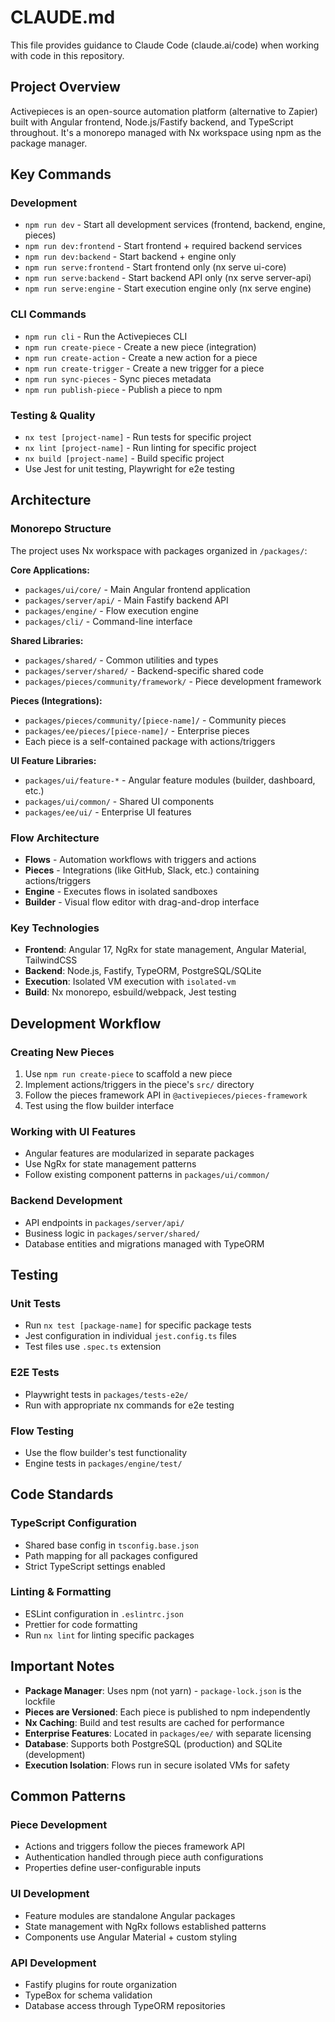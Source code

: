 # CLAUDE.md

This file provides guidance to Claude Code (claude.ai/code) when working with code in this repository.

## Project Overview

Activepieces is an open-source automation platform (alternative to Zapier) built with Angular frontend, Node.js/Fastify backend, and TypeScript throughout. It's a monorepo managed with Nx workspace using npm as the package manager.

## Key Commands

### Development
- `npm run dev` - Start all development services (frontend, backend, engine, pieces)
- `npm run dev:frontend` - Start frontend + required backend services
- `npm run dev:backend` - Start backend + engine only
- `npm run serve:frontend` - Start frontend only (nx serve ui-core)
- `npm run serve:backend` - Start backend API only (nx serve server-api)
- `npm run serve:engine` - Start execution engine only (nx serve engine)

### CLI Commands
- `npm run cli` - Run the Activepieces CLI
- `npm run create-piece` - Create a new piece (integration)
- `npm run create-action` - Create a new action for a piece
- `npm run create-trigger` - Create a new trigger for a piece
- `npm run sync-pieces` - Sync pieces metadata
- `npm run publish-piece` - Publish a piece to npm

### Testing & Quality
- `nx test [project-name]` - Run tests for specific project
- `nx lint [project-name]` - Run linting for specific project
- `nx build [project-name]` - Build specific project
- Use Jest for unit testing, Playwright for e2e testing

## Architecture

### Monorepo Structure
The project uses Nx workspace with packages organized in `/packages/`:

**Core Applications:**
- `packages/ui/core/` - Main Angular frontend application
- `packages/server/api/` - Main Fastify backend API
- `packages/engine/` - Flow execution engine
- `packages/cli/` - Command-line interface

**Shared Libraries:**
- `packages/shared/` - Common utilities and types
- `packages/server/shared/` - Backend-specific shared code
- `packages/pieces/community/framework/` - Piece development framework

**Pieces (Integrations):**
- `packages/pieces/community/[piece-name]/` - Community pieces
- `packages/ee/pieces/[piece-name]/` - Enterprise pieces
- Each piece is a self-contained package with actions/triggers

**UI Feature Libraries:**
- `packages/ui/feature-*` - Angular feature modules (builder, dashboard, etc.)
- `packages/ui/common/` - Shared UI components
- `packages/ee/ui/` - Enterprise UI features

### Flow Architecture
- **Flows** - Automation workflows with triggers and actions
- **Pieces** - Integrations (like GitHub, Slack, etc.) containing actions/triggers
- **Engine** - Executes flows in isolated sandboxes
- **Builder** - Visual flow editor with drag-and-drop interface

### Key Technologies
- **Frontend**: Angular 17, NgRx for state management, Angular Material, TailwindCSS
- **Backend**: Node.js, Fastify, TypeORM, PostgreSQL/SQLite
- **Execution**: Isolated VM execution with `isolated-vm`
- **Build**: Nx monorepo, esbuild/webpack, Jest testing

## Development Workflow

### Creating New Pieces
1. Use `npm run create-piece` to scaffold a new piece
2. Implement actions/triggers in the piece's `src/` directory
3. Follow the pieces framework API in `@activepieces/pieces-framework`
4. Test using the flow builder interface

### Working with UI Features
- Angular features are modularized in separate packages
- Use NgRx for state management patterns
- Follow existing component patterns in `packages/ui/common/`

### Backend Development
- API endpoints in `packages/server/api/`
- Business logic in `packages/server/shared/`
- Database entities and migrations managed with TypeORM

## Testing

### Unit Tests
- Run `nx test [package-name]` for specific package tests
- Jest configuration in individual `jest.config.ts` files
- Test files use `.spec.ts` extension

### E2E Tests
- Playwright tests in `packages/tests-e2e/`
- Run with appropriate nx commands for e2e testing

### Flow Testing
- Use the flow builder's test functionality
- Engine tests in `packages/engine/test/`

## Code Standards

### TypeScript Configuration
- Shared base config in `tsconfig.base.json`
- Path mapping for all packages configured
- Strict TypeScript settings enabled

### Linting & Formatting
- ESLint configuration in `.eslintrc.json`
- Prettier for code formatting
- Run `nx lint` for linting specific packages

## Important Notes

- **Package Manager**: Uses npm (not yarn) - `package-lock.json` is the lockfile
- **Pieces are Versioned**: Each piece is published to npm independently
- **Nx Caching**: Build and test results are cached for performance
- **Enterprise Features**: Located in `packages/ee/` with separate licensing
- **Database**: Supports both PostgreSQL (production) and SQLite (development)
- **Execution Isolation**: Flows run in secure isolated VMs for safety

## Common Patterns

### Piece Development
- Actions and triggers follow the pieces framework API
- Authentication handled through piece auth configurations
- Properties define user-configurable inputs

### UI Development
- Feature modules are standalone Angular packages
- State management with NgRx follows established patterns
- Components use Angular Material + custom styling

### API Development
- Fastify plugins for route organization
- TypeBox for schema validation
- Database access through TypeORM repositories